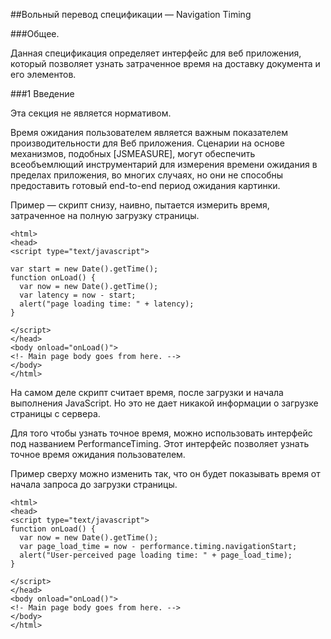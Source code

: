 ##Вольный перевод спецификации — Navigation Timing

###Общее.

Данная спецификация определяет интерфейс для веб приложения, который позволяет узнать затраченное время на доставку документа и его элементов.

###1 Введение

Эта секция не является нормативом.

Время ожидания пользователем является важным показателем производительности для Веб приложения. Сценарии на основе механизмов, подобных [JSMEASURE], могут обеспечить всеобъемлющий инструментарий для измерения времени ожидания в пределах приложения, во многих случаях, но они не способны предоставить готовый end-to-end период ожидания картинки.

Пример — скрипт снизу, наивно, пытается измерить время, затраченное на полную загрузку страницы.
```
<html>
<head>
<script type="text/javascript">

var start = new Date().getTime();
function onLoad() {
  var now = new Date().getTime();
  var latency = now - start;
  alert("page loading time: " + latency);
}

</script>
</head>
<body onload="onLoad()">
<!- Main page body goes from here. -->
</body>
</html>
```
На самом деле скрипт считает время,  после загрузки  и начала выполнения JavaScript. Но это не дает никакой информации о загрузке страницы с сервера.

Для того чтобы узнать точное время, можно использовать интерфейс под названием PerformanceTiming. Этот интерфейс позволяет узнать точное время ожидания пользователем.

Пример сверху можно изменить так, что он будет показывать время от начала запроса до загрузки страницы.
```
<html>
<head>
<script type="text/javascript">
function onLoad() {
  var now = new Date().getTime();
  var page_load_time = now - performance.timing.navigationStart;
  alert("User-perceived page loading time: " + page_load_time);
}

</script>
</head>
<body onload="onLoad()">
<!- Main page body goes from here. -->
</body>
</html>
``` 
